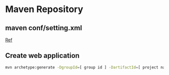 # Maven Repository

## maven conf/setting.xml

[Ref](https://developer.aliyun.com/mvn/guide)

## Create web application

```bash
mvn archetype:generate -DgroupId=[ group id ] -DartifactId=[ project name ] -DarchetypeArtifactId=maven-archetype-webapp
```

##
